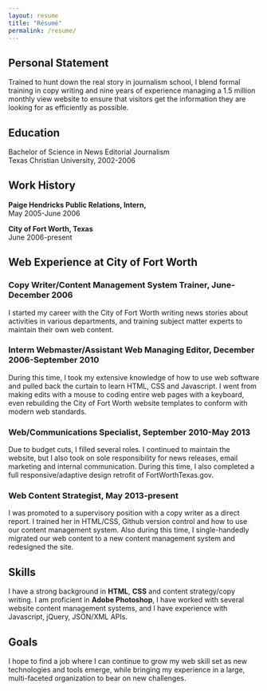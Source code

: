 ```yaml
---
layout: resume
title: "Résumé"
permalink: /resume/
---
```

<h2>Personal Statement</h2>
<p>Trained to hunt down the real story in journalism school, I blend formal training in copy writing and nine years of experience managing a 1.5 million monthly view website to ensure that visitors get the information they are looking for as efficiently as possible.</p>
<h2>Education</h2>
<p>Bachelor of Science in News Editorial Journalism<br>
Texas Christian University, 2002-2006</p>
<h2>Work History</h2>
<p><strong>Paige Hendricks Public Relations, Intern,</strong><br>May 2005-June 2006</p>
<p><strong>City of Fort Worth, Texas</strong><br />June 2006-present</p>
<h2>Web Experience at City of Fort Worth</h2>
<h3>Copy Writer/Content Management System Trainer, June-December 2006</h3>
<p>I started my career with the City of Fort Worth writing news stories about activities in various departments, and training subject matter experts to maintain their own web content.</p>
<h3>Interm Webmaster/Assistant Web Managing Editor, December 2006-September 2010</h3>
<p>During this time, I took my extensive knowledge of how to use web software and pulled back the curtain to learn HTML, CSS and Javascript. I went from making edits with a mouse to coding entire web pages with a keyboard, even rebuilding the City of Fort Worth website templates to conform with modern web standards.</p>
<h3>Web/Communications Specialist, September 2010-May 2013</h3>
<p>Due to budget cuts, I filled several roles. I continued to maintain the website, but I also took on sole responsibility for news releases, email marketing and internal communication. During this time, I also completed a full responsive/adaptive design retrofit of FortWorthTexas.gov.</p>
<h3>Web Content Strategist, May 2013-present</h3>
<p>I was promoted to a supervisory position with a copy writer as a direct report. I trained her in HTML/CSS, Github version control and how to use our content management system. Also during this time, I single-handedly migrated our web content to a new content management system and redesigned the site.</p>
<h2>Skills</h2>
<p>I have a strong background in <strong>HTML</strong>, <strong>CSS</strong> and content strategy/copy writing. I am proficient in <strong>Adobe Photoshop</strong>, I have worked with several website content management systems, and I have experience with Javascript, jQuery, JSON/XML APIs.</p>
<h2>Goals</h2>
<p>I hope to find a job where I can continue to grow my web skill set as new technologies and tools emerge, while bringing my experience in a large, multi-faceted organization to bear on new challenges.</p>
